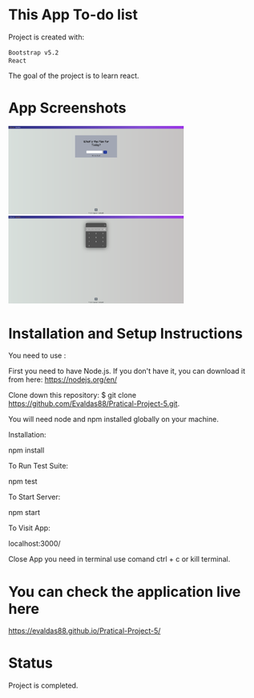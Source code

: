 # This App To-do list

Project is created with:

    Bootstrap v5.2
    React

The goal of the project is to learn react.

# App Screenshots

<p float="left">
    <img src="src\components\Images\photo1.png" width="350" >     
    <img src="src\components\Images\photo2.png" width="350" > 
</p> 

# Installation and Setup Instructions

You need to use :

First you need to have Node.js. If you don't have it, you can download it from here:  https://nodejs.org/en/

Clone down this repository:  $ git clone https://github.com/Evaldas88/Pratical-Project-5.git. 

You will need node and npm installed globally on your machine.

Installation:

npm install

To Run Test Suite:

npm test

To Start Server:

npm start

To Visit App:

localhost:3000/

Close  App you need  in terminal use comand ctrl + c or kill terminal.

# You can check the application live here

 https://evaldas88.github.io/Pratical-Project-5/

 # Status

 Project is completed.


